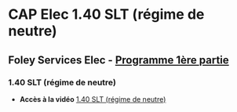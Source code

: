 # CAP Elec 1.40 SLT (régime de neutre)
## Foley Services Elec - [Programme 1ère partie](../1ere_partie/README.md)

### 1.40 SLT (régime de neutre)

- **Accès à la vidéo** [1.40 SLT (régime de neutre)](https://youtu.be/y-40KXzLjjk)

#### 